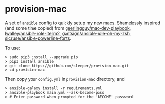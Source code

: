 # provision-mac

A set of `ansible` config to quickly setup my new macs.
Shamelessly inspired (and some time copied) from [geerlingguy/mac-dev-playbook](https://github.com/geerlingguy/mac-dev-playbook), [lwalley/ansible-role-iterm2](https://github.com/lwalley/ansible-role-iterm2), [gantsign/ansible-role-oh-my-zsh](https://github.com/gantsign/ansible-role-oh-my-zsh), [sicruse/ansible-powerline-fonts](https://github.com/sicruse/ansible-powerline-fonts).

To use:
```
> sudo pip3 install --upgrade pip
> pip3 install ansible
> git clone https://github.com/sleeper/provision-mac.git
> cd provision-mac
```
Then copy your `config.yml` in `provision-mac` directory, and

```
> ansible-galaxy install -r requirements.yml
> ansible-playbook main.yml --ask-become-pass
> # Enter password when prompted for the 'BECOME' password
```
